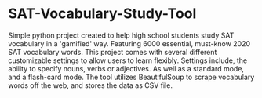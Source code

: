 # SAT-Vocabulary-Study-Tool

Simple python project created to help high school students study SAT vocabulary in a 'gamified' way.
Featuring 6000 essential, must-know 2020 SAT vocabulary words. This project comes with several different customizable settings to allow users to learn flexibly. Settings include, the ability to specify nouns, verbs or adjectives. As well as a standard mode, and a flash-card mode. The tool utilizes BeautifulSoup to scrape vocabulary words off the web, and stores the data as CSV file.
